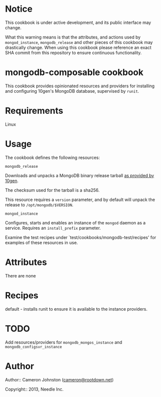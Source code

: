 # Notice

This cookbook is under active development, and its public interface may change.

What this warning means is that the attributes, and actions used by `mongod_instance`,
`mongodb_release` and other pieces of this cookbook may drastically change.
When using this cookbook please reference an exact SHA commit from this repository to ensure continuous functionality.

# mongodb-composable cookbook

This cookbook provides opinionated resources and providers for installing and configuring 10gen's MongoDB database, supervised by `runit`.

# Requirements

Linux

# Usage

The cookbook defines the following resources:

`mongodb_release`

Downloads and unpacks a MongoDB binary release tarball [as provided by 10gen](http://docs.mongodb.org/manual/tutorial/install-mongodb-on-linux/).

The checksum used for the tarball is a sha256.

This resource requires a `version` parameter, and by default will unpack the release to `/opt/mongodb/$VERSION`.

`mongod_instance`

Configures, starts and enables an instance of the `mongod` daemon as a service. Requires an `install_prefix` parameter.

Examine the test recipes under `test/cookbooks/mongodb-test/recipes' for examples of these resources in use.

# Attributes

There are none

# Recipes

default - installs runit to ensure it is available to the instance providers.

# TODO

Add resources/providers for `mongodb_mongos_instance` and `mongodb_configsvr_instance`

# Author

Author:: Cameron Johnston (<cameron@rootdown.net>)

Copyright:: 2013, Needle Inc.
